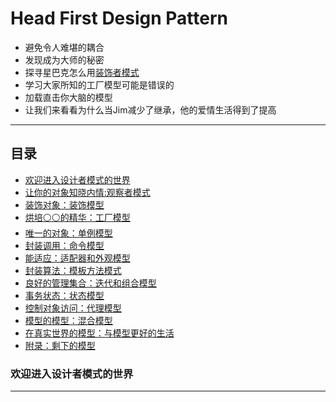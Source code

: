 # Head First Design Pattern

* 避免令人难堪的耦合
* 发现成为大师的秘密
* 探寻星巴克怎么用[装饰者模式](https://www.google.com/search?q=%E8%A3%85%E9%A5%B0%E8%80%85%E6%A8%A1%E5%BC%8F&rlz=1C1CHBD_jaJP837JP837&oq=%E8%A3%85%E9%A5%B0%E8%80%85%E6%A8%A1%E5%BC%8F&aqs=chrome..69i57j0l5.423j0j4&sourceid=chrome&ie=UTF-8 "悬停显示")
* 学习大家所知的工厂模型可能是错误的
* 加载直击你大脑的模型
* 让我们来看看为什么当Jim减少了继承，他的爱情生活得到了提高

****
## 目录
* [欢迎进入设计者模式的世界](#欢迎进入设计者模式的世界)
* [让你的对象知晓内情:观察者模式](#欢迎进入设计者模式的世界)
* [装饰对象：装饰模型](#欢迎进入设计者模式的世界)
* [烘培⚪⚪的精华：工厂模型](#欢迎进入设计者模式的世界)
* [唯一的对象：单例模型](#欢迎进入设计者模式的世界)
* [封装调用：命令模型](#欢迎进入设计者模式的世界)
* [能适应：适配器和外观模型](#欢迎进入设计者模式的世界)
* [封装算法：模板方法模式](#欢迎进入设计者模式的世界)
* [良好的管理集合：迭代和组合模型](#欢迎进入设计者模式的世界)
* [事务状态：状态模型](#欢迎进入设计者模式的世界)
* [控制对象访问：代理模型](#欢迎进入设计者模式的世界)
* [模型的模型：混合模型](#欢迎进入设计者模式的世界)
* [在真实世界的模型：与模型更好的生活](#欢迎进入设计者模式的世界)
* [附录：剩下的模型](#附录)


### 欢迎进入设计者模式的世界
-----------
